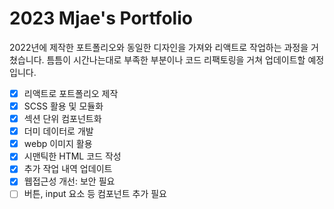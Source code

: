 # 2023 Mjae's Portfolio

2022년에 제작한 포트폴리오와 동일한 디자인을 가져와 리액트로 작업하는 과정을 거쳤습니다. 틈틈이 시간나는대로 부족한 부분이나 코드 리팩토링을 거쳐 업데이트할 예정입니다.

- [x] 리액트로 포트폴리오 제작
- [x] SCSS 활용 및 모듈화
- [x] 섹션 단위 컴포넌트화
- [x] 더미 데이터로 개발
- [x] webp 이미지 활용
- [x] 시맨틱한 HTML 코드 작성
- [x] 추가 작업 내역 업데이트
- [x] 웹접근성 개선: 보안 필요
- [ ] 버튼, input 요소 등 컴포넌트 추가 필요